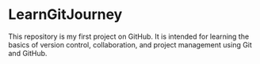 # LearnGitJourney
This repository is my first project on GitHub. It is intended for learning the basics of version control, collaboration, and project management using Git and GitHub.

